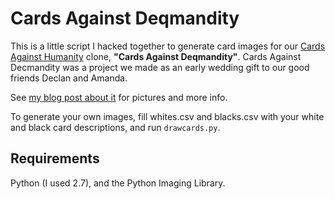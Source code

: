# Cards Against Deqmandity

This is a little script I hacked together to generate card images for our
[Cards Against Humanity](http://cardsagainsthumanity.com/) clone, **"Cards
Against Deqmandity"**. Cards Against Decmandity was a project we made as an
early wedding gift to our good friends Declan and Amanda.

See [my blog post about
it](http://www.devjustinian.com/2014/06/cards-against-deqmandity.html) for
pictures and more info.

To generate your own images, fill whites.csv and blacks.csv with your white
and black card descriptions, and run ``drawcards.py``.

## Requirements

Python (I used 2.7), and the Python Imaging Library.
